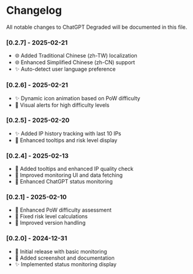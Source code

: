 # Changelog

All notable changes to ChatGPT Degraded will be documented in this file.

### [0.2.7] - 2025-02-21
- 🌐 Added Traditional Chinese (zh-TW) localization
- 🌐 Enhanced Simplified Chinese (zh-CN) support
- ✨ Auto-detect user language preference

### [0.2.6] - 2025-02-21
- ✨ Dynamic icon animation based on PoW difficulty
- 🎨 Visual alerts for high difficulty levels

### [0.2.5] - 2025-02-20
- ✨ Added IP history tracking with last 10 IPs
- 🎨 Enhanced tooltips and risk level display

### [0.2.4] - 2025-02-13
- 🎨 Added tooltips and enhanced IP quality check
- 🔧 Improved monitoring UI and data fetching
- 🚀 Enhanced ChatGPT status monitoring

### [0.2.1] - 2025-02-10
- 🔧 Enhanced PoW difficulty assessment
- 🐛 Fixed risk level calculations
- 🔄 Improved version handling

### [0.2.0] - 2024-12-31
- 🚀 Initial release with basic monitoring
- 📸 Added screenshot and documentation
- ✨ Implemented status monitoring display
